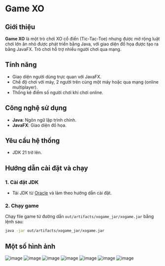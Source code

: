 # Game XO

## Giới thiệu
**Game XO** là một trò chơi XO cổ điển (Tic-Tac-Toe) nhưng được mở rộng luật chơi lớn ăn nhỏ được phát triển bằng Java, với giao diện đồ họa được tạo ra bằng JavaFX. Trò chơi hỗ trợ nhiều người chơi qua mạng.

## Tính năng
- Giao diện người dùng trực quan với JavaFX.
- Chế độ chơi với máy, 2 người trên cùng một máy hoặc qua mạng (online multiplayer).
- Thống kê điểm số người chơi khi chơi online.

## Công nghệ sử dụng
- **Java**: Ngôn ngữ lập trình chính.
- **JavaFX**: Giao diện đồ họa.

## Yêu cầu hệ thống
- JDK 21 trở lên.

## Hướng dẫn cài đặt và chạy

### 1. Cài đặt JDK
- Tải JDK từ [Oracle](https://www.oracle.com/java/technologies/downloads/) và làm theo hướng dẫn cài đặt.

### 2. Chạy game
Chạy file game từ đường dẫn `out/artifacts/xogame_jar/xogame.jar` bằng lệnh sau:
```bash
java -jar out/artifacts/xogame_jar/xogame.jar
```

## Một số hình ảnh

![image](https://github.com/user-attachments/assets/b7339e45-8a4b-44c7-a345-b4ad4cf0a7fa)
![image](https://github.com/user-attachments/assets/b636d08d-f30a-4896-a1c1-afcdf2b4efd2)
![image](https://github.com/user-attachments/assets/a57d56a4-b2ea-47f5-b98a-2e161a1ef270)
![image](https://github.com/user-attachments/assets/736011e9-5706-4d69-b795-37bccd470b39)
![image](https://github.com/user-attachments/assets/80eedfe0-1842-4b0d-9aeb-ca72f2f46b69)
![image](https://github.com/user-attachments/assets/76d61947-ffb4-4d65-95f5-98a03fb7236a)
![image](https://github.com/user-attachments/assets/207d5ab4-3e84-42ca-932d-853325eeabec)




